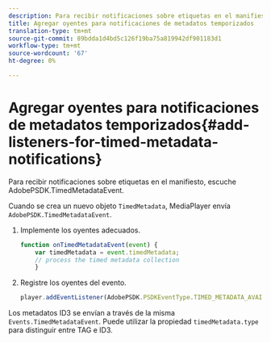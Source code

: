 ```yaml
---
description: Para recibir notificaciones sobre etiquetas en el manifiesto, escuche AdobePSDK.TimedMetadataEvent.
title: Agregar oyentes para notificaciones de metadatos temporizados
translation-type: tm+mt
source-git-commit: 89bdda1d4bd5c126f19ba75a819942df901183d1
workflow-type: tm+mt
source-wordcount: '67'
ht-degree: 0%

---
```



# Agregar oyentes para notificaciones de metadatos temporizados{#add-listeners-for-timed-metadata-notifications}

Para recibir notificaciones sobre etiquetas en el manifiesto, escuche AdobePSDK.TimedMetadataEvent.

Cuando se crea un nuevo objeto `TimedMetadata`, MediaPlayer envía `AdobePSDK.TimedMetadataEvent`.

1. Implemente los oyentes adecuados.

   ```js
   function onTimedMetadataEvent(event) { 
       var timedMetadata = event.timedMetadata; 
       // process the timed metadata collection 
       } 
   ```

1. Registre los oyentes del evento.

   ```js
   player.addEventListener(AdobePSDK.PSDKEventType.TIMED_METADATA_AVAILABLE, onTimedMetadataEvent);
   ```

Los metadatos ID3 se envían a través de la misma `Events.TimedMetadataEvent`. Puede utilizar la propiedad `timedMetadata.type` para distinguir entre TAG e ID3.

